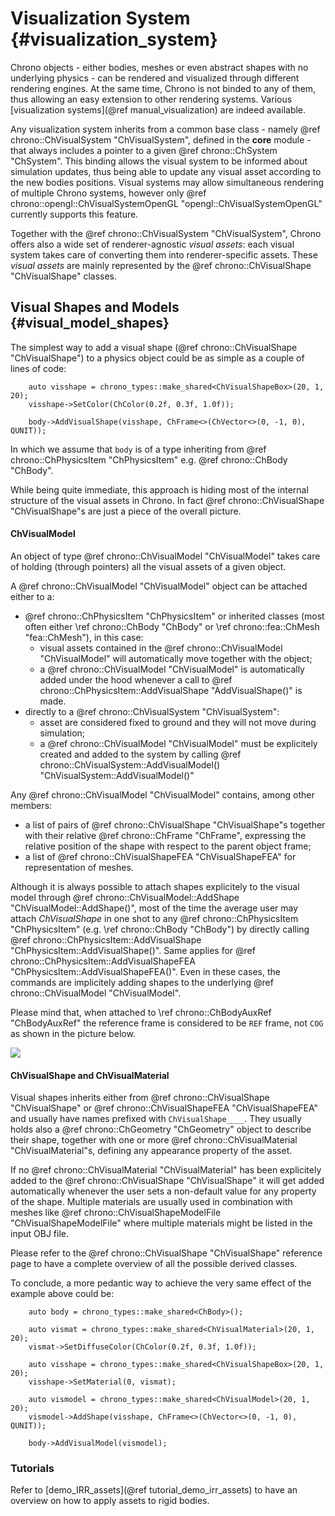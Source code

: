 
Visualization System {#visualization_system}
====================

Chrono objects - either bodies, meshes or even abstract shapes with no underlying physics - can be rendered and visualized through different rendering engines. At the same time, Chrono is not binded to any of them, thus allowing an easy extension to other rendering systems. Various [visualization systems](@ref manual_visualization) are indeed available.

Any visualization system inherits from a common base class - namely @ref chrono::ChVisualSystem "ChVisualSystem", defined in the **core** module - that always includes a pointer to a given @ref chrono::ChSystem "ChSystem". This binding allows the visual system to be informed about simulation updates, thus being able to update any visual asset according to the new bodies positions. Visual systems may allow simultaneous rendering of multiple Chrono systems, however only @ref chrono::opengl::ChVisualSystemOpenGL "opengl::ChVisualSystemOpenGL" currently supports this feature.

Together with the @ref chrono::ChVisualSystem "ChVisualSystem", Chrono offers also a wide set of renderer-agnostic _visual assets_: each visual system takes care of converting them into renderer-specific assets. These _visual assets_ are mainly represented by the @ref chrono::ChVisualShape "ChVisualShape" classes.

## Visual Shapes and Models {#visual_model_shapes}

The simplest way to add a visual shape (@ref chrono::ChVisualShape "ChVisualShape") to a physics object could be as simple as a couple of lines of code:

~~~{.cpp}
    auto visshape = chrono_types::make_shared<ChVisualShapeBox>(20, 1, 20);
    visshape->SetColor(ChColor(0.2f, 0.3f, 1.0f));

    body->AddVisualShape(visshape, ChFrame<>(ChVector<>(0, -1, 0), QUNIT));
~~~
In which we assume that `body` is of a type inheriting from @ref chrono::ChPhysicsItem "ChPhysicsItem" e.g. @ref chrono::ChBody "ChBody".

While being quite immediate, this approach is hiding most of the internal structure of the visual assets in Chrono. In fact @ref chrono::ChVisualShape "ChVisualShape"s are just a piece of the overall picture.

<h4>ChVisualModel</h4>

An object of type @ref chrono::ChVisualModel "ChVisualModel" takes care of holding (through pointers) all the visual assets of a given object.

A @ref chrono::ChVisualModel "ChVisualModel" object can be attached either to a:
+ @ref chrono::ChPhysicsItem "ChPhysicsItem" or inherited classes (most often either \ref chrono::ChBody "ChBody" or \ref chrono::fea::ChMesh "fea::ChMesh"), in this case:
  +  visual assets contained in the @ref chrono::ChVisualModel "ChVisualModel" will automatically move together with the object;
  +  a @ref chrono::ChVisualModel "ChVisualModel" is automatically added under the hood whenever a call to @ref chrono::ChPhysicsItem::AddVisualShape "AddVisualShape()" is made.
+ directly to a @ref chrono::ChVisualSystem "ChVisualSystem":
  + asset are considered fixed to ground and they will not move during simulation;
  + a @ref chrono::ChVisualModel "ChVisualModel" must be explicitely created and added to the system by calling @ref chrono::ChVisualSystem::AddVisualModel() "ChVisualSystem::AddVisualModel()"
  
Any @ref chrono::ChVisualModel "ChVisualModel" contains, among other members:
+ a list of pairs of @ref chrono::ChVisualShape "ChVisualShape"s together with their relative @ref chrono::ChFrame "ChFrame", expressing the relative position of the shape with respect to the parent object frame;
+ a list of @ref chrono::ChVisualShapeFEA "ChVisualShapeFEA" for representation of meshes.

Although it is always possible to attach shapes explicitely to the visual model through @ref chrono::ChVisualModel::AddShape "ChVisualModel::AddShape()", most of the time the average user may attach _ChVisualShape_ in one shot to any @ref chrono::ChPhysicsItem "ChPhysicsItem" (e.g. \ref chrono::ChBody "ChBody") by directly calling @ref chrono::ChPhysicsItem::AddVisualShape "ChPhysicsItem::AddVisualShape()". Same applies for @ref chrono::ChPhysicsItem::AddVisualShapeFEA "ChPhysicsItem::AddVisualShapeFEA()". Even in these cases, the commands are implicitely adding shapes to the underlying @ref chrono::ChVisualModel "ChVisualModel".

Please mind that, when attached to \ref chrono::ChBodyAuxRef "ChBodyAuxRef" the reference frame is considered to be `REF` frame, not `COG` as shown in the picture below.

![](http://www.projectchrono.org/assets/manual/pic_ChAsset.png)

<h4>ChVisualShape and ChVisualMaterial</h4>

Visual shapes inherits either from @ref chrono::ChVisualShape "ChVisualShape" or @ref chrono::ChVisualShapeFEA "ChVisualShapeFEA" and usually have names prefixed with ```ChVisualShape____```. They usually holds also a @ref chrono::ChGeometry "ChGeometry" object to describe their shape, together with one or more @ref chrono::ChVisualMaterial "ChVisualMaterial"s, defining any appearance property of the asset.

If no @ref chrono::ChVisualMaterial "ChVisualMaterial" has been explicitely added to the @ref chrono::ChVisualShape "ChVisualShape" it will get added automatically whenever the user sets a non-default value for any property of the shape. Multiple materials are usually used in combination with meshes like @ref chrono::ChVisualShapeModelFile "ChVisualShapeModelFile" where multiple materials might be listed in the input OBJ file.

Please refer to the @ref chrono::ChVisualShape "ChVisualShape" reference page to have a complete overview of all the possible derived classes.


To conclude, a more pedantic way to achieve the very same effect of the example above could be:

~~~{.cpp}
    auto body = chrono_types::make_shared<ChBody>();

    auto vismat = chrono_types::make_shared<ChVisualMaterial>(20, 1, 20);
    vismat->SetDiffuseColor(ChColor(0.2f, 0.3f, 1.0f));

    auto visshape = chrono_types::make_shared<ChVisualShapeBox>(20, 1, 20);
    visshape->SetMaterial(0, vismat);

    auto vismodel = chrono_types::make_shared<ChVisualModel>(20, 1, 20);
    vismodel->AddShape(visshape, ChFrame<>(ChVector<>(0, -1, 0), QUNIT));

    body->AddVisualModel(vismodel);
~~~

### Tutorials

Refer to [demo_IRR_assets](@ref tutorial_demo_irr_assets) to have an overview on how to apply assets to rigid bodies.

